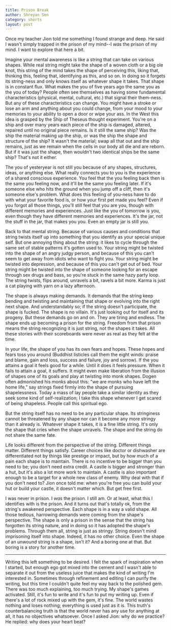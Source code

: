 ```yaml
---
title: Prison Break
author: Shreyan Sen
category: shorts
layout: post
---
```




Once my teacher Jion told me something I found strange and deep. He said I wasn't simply trapped in the prison of my mind--I *was* the prison of my mind. I want to explore that here a bit.

Imagine your mental awareness is like a string that can take on various shapes. While real string might take the shape of a woven cloth or a big ole knot, this string of the mind takes the shape of perceiving this, liking that, thinking this, feeling that, identifying as this, and so on. In doing so it forgets its string-ness and only knows itself as whatever shape it takes. That shape is in constant flux. What makes the you of five years ago the same you as the you of today? People often see themselves as having some fundamental characteristics (physical, mental, cultural, etc.) that signal their them-ness. But any of these characteristics can change. You might have a stroke or lose an arm and anything about you could change, from your mood to your memories to your ability to open a door or wipe your ass. In the West this idea is grasped by the Ship of Theseus thought experiment. You're on a ship and over many years each piece of the ship is damaged, altered, repaired until no original piece remains. Is it still the same ship? Was the ship the material making up the ship, or was the ship the shape and structure of the ship? It wasn't the material; swap all that out and the ship remains, just as we remain when the cells in our body all die and are reborn. But if it was just the shape, then wouldn't two identical ships be the same ship? That's not it either.

The you of yesteryear is not still you because of any shapes, structures, ideas, or anything else. What really connects you to you is the experience of a shared conscious experience. You feel that the you feeling back then is the same you feeling now, and it'll be the same you feeling later. If it's someone else who hits the ground when you jump off a cliff, then it's someone else's problem. What does this feeling of you-ness have to do with what your favorite food is, or how your first pet made you feel? Even if you forgot all those things, you'll still feel that you are you, though with different memories and experiences. Just like the you of tomorrow is you, even though they have different memories and experiences. It's the jar, not the stuff in the jar, that makes you you. Even an empty jar is still you.

Back to that mental string. Because of various causes and conditions that string twists itself up into something that you identify as your special unique self. But one annoying thing about the string: it likes to cycle through the same set of stable patterns it's gotten used to. Your string might be twisted into the shape of an angry judgy person, and because of this you can't seem to get away from idiots who want to fight you. Your string might be twisted into depression, and because of this you can't get out of bed. Your string might be twisted into the shape of someone looking for an escape through sex drugs and bass, so you're stuck in the same hazy party loop. The string twists, flips around, unravels a bit, ravels a bit more. Karma is just a cat playing with yarn on a lazy afternoon.

The shape is always making demands. It demands that the string keep bending and twisting and maintaining that shape or evolving into the right next shape. And understandably so; if the string doesn't participate, the shape is fucked. The shape is no villain. It's just looking out for itself and its progeny. But these demands go on and on. They are tiring and endless. The shape ends up becoming a prison for the string. Freedom from that prison means the string recognizing it is just string, not the shapes it takes. All these stories with their scoreboards were never as real as they felt at the time.

In your life, the shape of you has its own fears and hopes. These hopes and fears toss you around (Buddhist listicles call them the eight winds: praise and blame, gain and loss, success and failure, joy and sorrow). If the you attains a goal it feels good for a while. Until it does it feels pressure. When it fails to attain a goal, it suffers. It might even make liberation from the illusion of shapes one of its goals and play at twisting into monk shapes. Dogen often admonished his monks about this: "we are monks who have left the home life," say strings fixed firmly into the shape of pursuing shapelessness. Today a mass of lay people take a similar identity as they seek some kind of self-realization; I take this shape whenever I get scared of being shapeless. People call this spiritual ego.

But the string itself has no need to be any particular shape. Its stringiness cannot be threatened by any shape nor can it become any more stringy than it already is. Whatever shape it takes, it is a fine little string. It's only the shape that cries when the shape unravels. The shape and the string do not share the same fate.

Life looks different from the perspective of the string. Different things matter. Different things satisfy. Career choices like doctor or dishwasher are differentiated not by things like prestige or impact, but by how much of a pain each shape is to maintain. There is no incentive to be bigger than you need to be; you don't need extra credit. A castle is bigger and stronger than a hut, but it's also a lot more work to maintain. A castle is also important enough to be a target for a whole new class of enemy. Why deal with that if you don't need to? Jion once told me: when you're free you can build your hut or build your castle, it doesn't matter which. But get free first.

I was never in prison. I *was* the prison. I still am. Or at least, what this I identifies with is the prison. And it turns out that's totally ok, from the string's awakened perspective. Each shape is in a way a valid shape. All those tedious, harrowing demands were coming from the shape's perspective. The shape is only a prison in the sense that the string has forgotten its string nature, and in doing so it has adopted the shape's problems. Through them all, string is just as stringy. String doesn't mind imprisoning itself into shape. Indeed, it has no other choice. Even the shape of an unwound string is a shape, isn't it? And a boring one at that. But boring is a story for another time.

---
Writing this left something to be desired. I felt the spark of inspiration when I started, but enough ego got mixed into the cement and I wasn't able to separate it out from the useless juice that makes the kind of writing I'm interested in. Sometimes through refinement and editing I can purify the writing, but this time I couldn't quite feel my way back to the polished gem. There was too much explaining, too much trying. My shape's games activated. Still, it's fun to write and it's fun to put my writing up. Even if there's a lot of rock mixed up with the gem, it's fine. The world wastes nothing and loses nothing; everything is used just as it is. This truth's counterbalancing truth is that the world never has any use for anything at all, it has no objectives whatsoever. Once I asked Jion: why do we practice? He replied: why does your heart beat?
